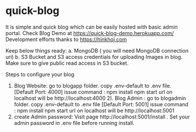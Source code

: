 # quick-blog
It is simple and quick blog which can be easily hosted with basic admin portal. Check Blog Demo at https://quick-blog-demo.herokuapp.com/   Development efforts thanks to https://hinkhoj.com

Keep below things ready:
   a. MongoDB ( you will need MongoDB connection uri)
   b. S3 Bucket and S3 access credentials for uploading Images in blog. Make sure to give public read access in S3 bucket.
   
Steps to configure your blog

1) Blog Website:  go to blogapp folder. copy .env-default to .env file. [Default Port: 4000]
   issue command : npm install
                   npm start
                   url on localhost will be http://localhost:4000
2). Blog Admin : go to blogadmin folder. copy .env-default to .env file [Default Port: 5001]
   issue command : npm install
                   npm start
                   url on localhost will be http://localhost:5001
3) create Admin password: Visit page http://localhost:5001/install . Set your admin password in .env file before running install. 
